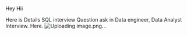 Hey Hii

Here is Details SQL interview Question ask in Data engineer, Data Analyst Interview. Here.
![Uploading image.png…]()
